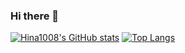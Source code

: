 ### Hi there 👋

[![Hina1008's GitHub stats](https://github-readme-stats.vercel.app/api?username=Hina1008&theme=vue-dark&show_icons=true)](https://github.com/Hina1008)
[![Top Langs](https://github-readme-stats.vercel.app/api/top-langs/?username=Hina1008&theme=vue-dark&show_icons=true&layout=compact)](https://github.com/Hina1008)


<!--
**Hina1008/Hina1008** is a ✨ _special_ ✨ repository because its `README.md` (this file) appears on your GitHub profile.

Here are some ideas to get you started:

- 🔭 I’m currently working on ...
- 🌱 I’m currently learning ...
- 👯 I’m looking to collaborate on ...
- 🤔 I’m looking for help with ...
- 💬 Ask me about ...
- 📫 How to reach me: ...
- 😄 Pronouns: ...
- ⚡ Fun fact: ...
-->
